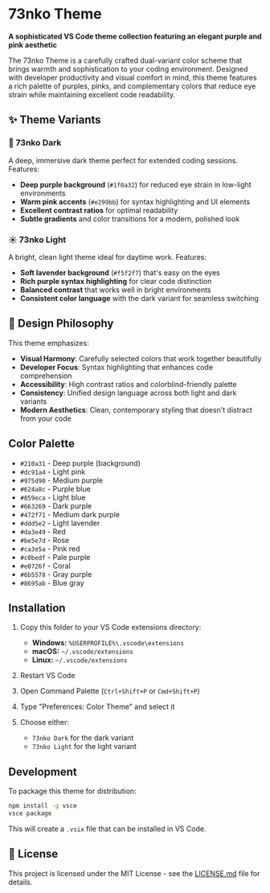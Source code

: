 # 73nko Theme

**A sophisticated VS Code theme collection featuring an elegant purple and pink aesthetic**

The 73nko Theme is a carefully crafted dual-variant color scheme that brings warmth and sophistication to your coding environment. Designed with developer productivity and visual comfort in mind, this theme features a rich palette of purples, pinks, and complementary colors that reduce eye strain while maintaining excellent code readability.

## ✨ Theme Variants

### 🌙 73nko Dark
A deep, immersive dark theme perfect for extended coding sessions. Features:
- **Deep purple background** (`#1f0a32`) for reduced eye strain in low-light environments
- **Warm pink accents** (`#e299bb`) for syntax highlighting and UI elements
- **Excellent contrast ratios** for optimal readability
- **Subtle gradients** and color transitions for a modern, polished look

### ☀️ 73nko Light
A bright, clean light theme ideal for daytime work. Features:
- **Soft lavender background** (`#f5f2f7`) that's easy on the eyes
- **Rich purple syntax highlighting** for clear code distinction
- **Balanced contrast** that works well in bright environments
- **Consistent color language** with the dark variant for seamless switching

## 🎨 Design Philosophy

This theme emphasizes:
- **Visual Harmony**: Carefully selected colors that work together beautifully
- **Developer Focus**: Syntax highlighting that enhances code comprehension
- **Accessibility**: High contrast ratios and colorblind-friendly palette
- **Consistency**: Unified design language across both light and dark variants
- **Modern Aesthetics**: Clean, contemporary styling that doesn't distract from your code

## Color Palette

- `#210a31` - Deep purple (background)
- `#dc91a4` - Light pink
- `#975d90` - Medium purple
- `#624a8c` - Purple blue
- `#859eca` - Light blue
- `#663269` - Dark purple
- `#472f71` - Medium dark purple
- `#ddd5e2` - Light lavender
- `#da3e49` - Red
- `#be5e7d` - Rose
- `#ca3e5a` - Pink red
- `#c0bedf` - Pale purple
- `#e0726f` - Coral
- `#6b5578` - Gray purple
- `#8695ab` - Blue gray

## Installation

1. Copy this folder to your VS Code extensions directory:
   - **Windows:** `%USERPROFILE%\.vscode\extensions`
   - **macOS:** `~/.vscode/extensions`
   - **Linux:** `~/.vscode/extensions`

2. Restart VS Code

3. Open Command Palette (`Ctrl+Shift+P` or `Cmd+Shift+P`)

4. Type "Preferences: Color Theme" and select it

5. Choose either:
   - `73nko Dark` for the dark variant
   - `73nko Light` for the light variant

## Development

To package this theme for distribution:

```bash
npm install -g vsce
vsce package
```

This will create a `.vsix` file that can be installed in VS Code.

## 📄 License

This project is licensed under the MIT License - see the [LICENSE.md](LICENSE.md) file for details.